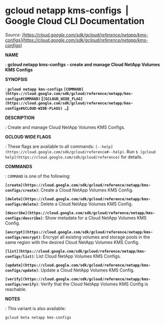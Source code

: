 # gcloud netapp kms-configs  |  Google Cloud CLI Documentation

*Source: [https://cloud.google.com/sdk/gcloud/reference/netapp/kms-configs](https://cloud.google.com/sdk/gcloud/reference/netapp/kms-configs)*

**NAME**

: **gcloud netapp kms-configs - create and manage Cloud NetApp Volumes KMS Configs**

**SYNOPSIS**

: **`gcloud netapp kms-configs` `[COMMAND](https://cloud.google.com/sdk/gcloud/reference/netapp/kms-configs#COMMAND)` [`[GCLOUD_WIDE_FLAG](https://cloud.google.com/sdk/gcloud/reference/netapp/kms-configs#GCLOUD-WIDE-FLAGS) …`]**

**DESCRIPTION**

: Create and manage Cloud NetApp Volumes KMS Configs.

**GCLOUD WIDE FLAGS**

: These flags are available to all commands: `[--help](https://cloud.google.com/sdk/gcloud/reference#--help)`.
Run `$ [gcloud help](https://cloud.google.com/sdk/gcloud/reference)` for details.

**COMMANDS**

: ``COMMAND`` is one of the following:

**`[create](https://cloud.google.com/sdk/gcloud/reference/netapp/kms-configs/create)`**:
Create a Cloud NetApp Volumes KMS Config.

**`[delete](https://cloud.google.com/sdk/gcloud/reference/netapp/kms-configs/delete)`**:
Delete a Cloud NetApp Volumes KMS Config.

**`[describe](https://cloud.google.com/sdk/gcloud/reference/netapp/kms-configs/describe)`**:
Show metadata for a Cloud NetApp Volumes KMS Config.

**`[encrypt](https://cloud.google.com/sdk/gcloud/reference/netapp/kms-configs/encrypt)`**:
Encrypt all existing volumes and storage pools in the same region with the
desired Cloud NetApp Volumes KMS Config.

**`[list](https://cloud.google.com/sdk/gcloud/reference/netapp/kms-configs/list)`**:
List Cloud NetApp Volumes KMS Configs.

**`[update](https://cloud.google.com/sdk/gcloud/reference/netapp/kms-configs/update)`**:
Update a Cloud NetApp Volumes KMS Config.

**`[verify](https://cloud.google.com/sdk/gcloud/reference/netapp/kms-configs/verify)`**:
Verify that the Cloud NetApp Volumes KMS Config is reachable.

**NOTES**

: This variant is also available:

```
gcloud beta netapp kms-configs
```